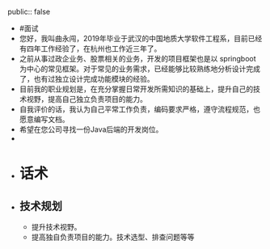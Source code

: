 public:: false

- #面试
- 您好，我叫曲永闯，2019年毕业于武汉的中国地质大学软件工程系，目前已经有四年工作经验了，在杭州也工作近三年了。
- 之前从事过政企业务、股票相关的业务，开发的项目框架也是以 springboot为中心的常见框架。对于常见的业务需求，已经能够比较熟练地分析设计完成了，也有过独立设计完成功能模块的经验。
- 目前我的职业规划是，在充分掌握日常开发所需知识的基础上，提升自己的技术视野，提高自己独立负责项目的能力。
- 自我评价的话，我认为自己平常工作负责，编码要求严格，遵守流程规范，也愿意编写文档。
- 希望在您公司寻找一份Java后端的开发岗位。
-
- # 话术
- ## 技术规划
	- 提升技术视野。
	- 提高独自负责项目的能力。技术选型、排查问题等等
